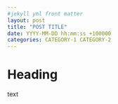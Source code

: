 ```yaml
---
#jekyll yml front matter
layout: post
title: "POST TITLE"
date: YYYY-MM-DD hh:mm:ss +100000
categories: CATEGORY-1 CATEGORY-2
---
```


# Heading
text